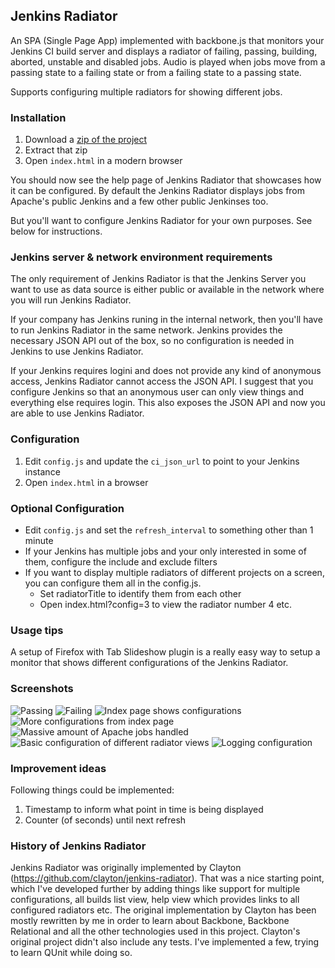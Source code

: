 ## Jenkins Radiator

An SPA (Single Page App) implemented with backbone.js that monitors your Jenkins CI build server and displays a radiator of failing,
passing, building, aborted, unstable and disabled jobs. Audio is played when jobs move from a passing state to a failing state
or from a failing state to a passing state.

Supports configuring multiple radiators for showing different jobs.


### Installation

1. Download a [zip of the project](https://github.com/kogitant/jenkins-radiator/downloads)
2. Extract that zip
3. Open `index.html` in a modern browser

You should now see the help page of Jenkins Radiator that showcases how it can be configured.
By default the Jenkins Radiator displays jobs from Apache's public Jenkins and a few other public Jenkinses too.

But you'll want to configure Jenkins Radiator for your own purposes. See below for instructions.


### Jenkins server & network environment requirements 
The only requirement of Jenkins Radiator is that the Jenkins Server you want to use as data source is either public or available in the network
where you will run Jenkins Radiator. 

If your company has Jenkins runing in the internal network, then you'll have to run Jenkins Radiator in the same network.
Jenkins provides the necessary JSON API out of the box, so no configuration is needed in Jenkins to use Jenkins Radiator.

If your Jenkins requires logini and does not provide any kind of anonymous access, Jenkins Radiator cannot access the JSON API.
I suggest that you configure Jenkins so that an anonymous user can only view things and everything else requires login. This also exposes the JSON API 
and now you are able to use Jenkins Radiator.


### Configuration

1. Edit `config.js` and update the `ci_json_url` to point to your Jenkins instance
2. Open `index.html` in a browser

### Optional Configuration

* Edit `config.js` and set the `refresh_interval` to something other than 1 minute
* If your Jenkins has multiple jobs and your only interested in some of them, configure the include and exclude filters
* If you want to display multiple radiators of different projects on a screen, you can configure them all in the config.js.
    * Set radiatorTitle to identify them from each other
    * Open index.html?config=3 to view the radiator number 4 etc.


### Usage tips
A setup of Firefox with Tab Slideshow plugin is a really easy way to setup a monitor that shows different configurations of the Jenkins Radiator.


### Screenshots

![Passing](documentation/screenshots/passing.png "All included jobs passing")
![Failing](documentation/screenshots/failing.png "Radiator view when an included job is failing")
![Index page shows configurations](documentation/screenshots/index.png "Index page lists what radiators have been configured")
![More configurations from index page](documentation/screenshots/index2.png "Even more configured radiators from index page")
![Massive amount of Apache jobs handled](documentation/screenshots/818jobshandled.png "818 Apache Jobs handled")
![Basic configuration of different radiator views](documentation/screenshots/config.png "Configuration of different radiator views")
![Logging configuration](documentation/screenshots/config2.png "Configuration of logging")

### Improvement ideas
Following things could be implemented:
1. Timestamp to inform what point in time is being displayed
2. Counter (of seconds) until next refresh


### History of Jenkins Radiator
Jenkins Radiator was originally implemented by Clayton (https://github.com/clayton/jenkins-radiator). That was a nice starting point, which I've developed further by adding things like support for multiple configurations, all builds list view, help view which provides links to all configured radiators etc.
The original implementation by Clayton has been mostly rewritten by me in order to learn about Backbone, Backbone Relational and all the other technologies used in this project. Clayton's original project didn't also include any tests. I've implemented a few, trying to learn QUnit while doing so.

